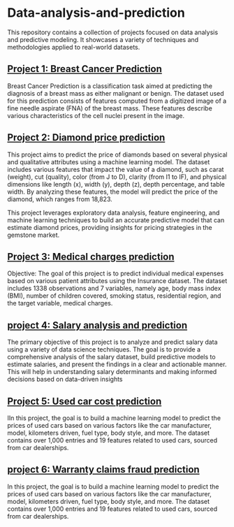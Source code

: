 # Data-analysis-and-prediction
This repository contains a collection of projects focused on data analysis and predictive modeling. It showcases a variety of techniques and methodologies applied to real-world datasets.
## [Project 1: Breast Cancer Prediction](https://github.com/Vivek-Harisree/Data-analysis-and-prediction/tree/main/Breast%20Cancer%20Prediction)
Breast Cancer Prediction is a classification task aimed at predicting the diagnosis of a breast mass as either malignant or benign. The dataset used for this prediction consists of features computed from a digitized image of a fine needle aspirate (FNA) of the breast mass. These features describe various characteristics of the cell nuclei present in the image.
## [Project 2: Diamond price prediction](https://github.com/Vivek-Harisree/Data-analysis-and-prediction/tree/main/Diamond%20price%20prediction)
This project aims to predict the price of diamonds based on several physical and qualitative attributes using a machine learning model. The dataset includes various features that impact the value of a diamond, such as carat (weight), cut (quality), color (from J to D), clarity (from I1 to IF), and physical dimensions like length (x), width (y), depth (z), depth percentage, and table width. By analyzing these features, the model will predict the price of the diamond, which ranges from 
18,823.

This project leverages exploratory data analysis, feature engineering, and machine learning techniques to build an accurate predictive model that can estimate diamond prices, providing insights for pricing strategies in the gemstone market.
## [Project 3: Medical charges prediction](https://github.com/Vivek-Harisree/Data-analysis-and-prediction/tree/main/Medical%20Charges%20Prediction)
Objective: The goal of this project is to predict individual medical expenses based on various patient attributes using the Insurance dataset. The dataset includes 1338 observations and 7 variables, namely age, body mass index (BMI), number of children covered, smoking status, residential region, and the target variable, medical charges.
## [project 4: Salary analysis and prediction](https://github.com/Vivek-Harisree/Data-analysis-and-prediction/tree/main/Salary%20Analysis%20and%20prediction)
The primary objective of this project is to analyze and predict salary data using a variety of data science techniques. The goal is to provide a comprehensive analysis of the salary dataset, build predictive models to estimate salaries, and 
present the findings in a clear and actionable manner. This will help in understanding salary determinants and making informed decisions based on data-driven insights
## [Project 5: Used car cost prediction](https://github.com/Vivek-Harisree/Data-analysis-and-prediction/tree/main/Used%20car%20cost%20prediction)
IIn this project, the goal is to build a machine learning model to predict the prices of used cars based on various factors like the car manufacturer, model, kilometers driven, fuel type, body style, and more. The dataset contains over 1,000 entries and 19 features related to used cars, sourced from car dealerships.
## [project 6: Warranty claims fraud prediction](https://github.com/Vivek-Harisree/Data-analysis-and-prediction/tree/main/Warranty%20claims%20fraud%20prediction)
In this project, the goal is to build a machine learning model to predict the prices of used cars based on various factors like the car manufacturer, model, kilometers driven, fuel type, body style, and more. The dataset contains over 1,000 entries and 19 features related to used cars, sourced from car dealerships.
